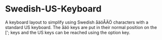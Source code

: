 # Swedish-US-Keyboard

A keyboard layout to simplify using Swedish åäöÅÄÖ characters with a standard US keyboard. The åäö keys are put in their normal position on the ['; keys and the US keys can be reached using the option key.
